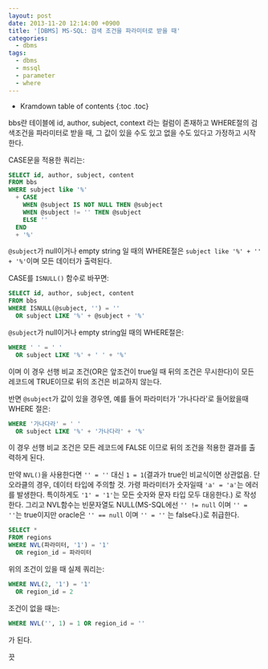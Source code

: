 ```yaml
---
layout: post
date: 2013-11-20 12:14:00 +0900
title: '[DBMS] MS-SQL: 검색 조건을 파라미터로 받을 때'
categories:
  - dbms
tags:
  - dbms
  - mssql
  - parameter
  - where
---
```


* Kramdown table of contents
{:toc .toc}

bbs란 테이블에 id, author, subject, context 라는 컬럼이 존재하고 WHERE절의 검색조건을 파라미터로 받을 때, 그 값이 있을 수도 있고 없을 수도 있다고 가정하고 시작한다.

CASE문을 적용한 쿼리는:

```sql
SELECT id, author, subject, content
FROM bbs
WHERE subject like '%'
  + CASE
    WHEN @subject IS NOT NULL THEN @subject
    WHEN @subject != '' THEN @subject
    ELSE ''
  END
  + '%'
```

`@subject`가 null이거나 empty string 일 때의 WHERE절은 `subject like '%' + '' + '%'`이며 모든 데이터가 출력된다.

CASE를 `ISNULL()` 함수로 바꾸면:

```sql
SELECT id, author, subject, content
FROM bbs
WHERE ISNULL(@subject, '') = ''
  OR subject LIKE '%' + @subject + '%'
```

`@subject`가 null이거나 empty string일 때의 WHERE절은:

```sql
WHERE ' ' = ' '
  OR subject LIKE '%' + ' ' + '%'
```

이며 이 경우 선행 비교 조건(OR은 앞조건이 true일 때 뒤의 조건은 무시한다)이 모든 레코드에 TRUE이므로 뒤의 조건은 비교하지 않는다.

반면 `@subject`가 값이 있을 경우엔, 예를 들어 파라미터가 '가나다라'로 들어왔을때 WHERE 절은:

```sql
WHERE '가나다라' = ' '
  OR subject LIKE '%' + '가나다라' + '%'
```

이 경우 선행 비교 조건은 모든 레코드에 FALSE 이므로 뒤의 조건을 적용한 결과를 출력하게 된다.

만약 `NVL()`을 사용한다면 `'' = ''` 대신 `1 = 1`(결과가 true인 비교식이면 상관없음. 단 오라클의 경우, 데이터 타입에 주의할 것. 가령 파라미터가 숫자일때 `'a' = 'a'`는 에러를 발생한다. 특이하게도 `'1' = '1'`는 모든 숫자와 문자 타입 모두 대응한다.) 로 작성한다. 그리고 NVL함수는 빈문자열도 NULL(MS-SQL에선 `'' != null` 이며 `'' = ''`는 true이지만 oracle은 `'' == null` 이며 `'' = ''` 는 false다.)로 취급한다.

```sql
SELECT *
FROM regions
WHERE NVL(파라미터, '1') = '1'
  OR region_id = 파라미터
```

위의 조건이 있을 때 실제 쿼리는:

```sql
WHERE NVL(2, '1') = '1'
  OR region_id = 2
```

조건이 없을 때는:

```sql
WHERE NVL('', 1) = 1 OR region_id = ''
```

가 된다.

끗
